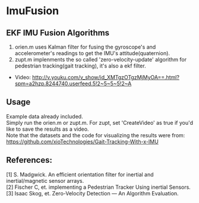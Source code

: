 # ImuFusion
## EKF IMU Fusion Algorithms
1. orien.m uses Kalman filter for fusing the gyroscope's and accelerometer's readings to get the IMU's attitude(quaternion).<br>
2. zupt.m implenments the so called 'zero-velocity-update' algorithm for pedestrian tracking(gait tracking), it's also a ekf filter.<br>
* Video: http://v.youku.com/v_show/id_XMTgzOTgzMjMyOA==.html?spm=a2hzp.8244740.userfeed.5!2~5~5~5!2~A


## Usage
Example data already included.<br>
Simply run the orien.m or zupt.m. For zupt, set 'CreateVideo' as true if you'd like to save the results as a video.<br>
Note that the datasets and the code for visualizing the results were from:
https://github.com/xioTechnologies/Gait-Tracking-With-x-IMU

## References:
[1] S. Madgwick. An efficient orientation filter for inertial and inertial/magnetic sensor arrays.<br>
[2] Fischer C, et. implementing a Pedestrian Tracker Using inertial Sensors.<br>
[3] Isaac Skog, et. Zero-Velocity Detection — An Algorithm Evaluation.<br>

